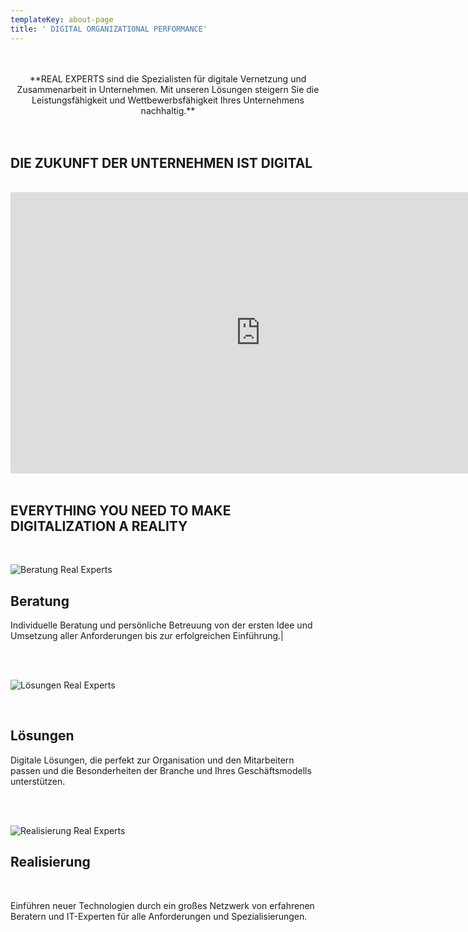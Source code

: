 ```yaml
---
templateKey: about-page
title: ' DIGITAL ORGANIZATIONAL PERFORMANCE'
---
```

<br>
<br>
<center> **REAL EXPERTS sind die Spezialisten für digitale Vernetzung und Zusammenarbeit in Unternehmen. Mit unseren Lösungen steigern Sie die Leistungsfähigkeit und Wettbewerbsfähigkeit Ihres Unternehmens nachhaltig.** </center>

<br>
<br>

## DIE ZUKUNFT DER UNTERNEHMEN IST DIGITAL

<br>
<iframe src="https://player.vimeo.com/video/230571210?byline=0&portrait=0" width="800" height="450" frameborder="0" webkitallowfullscreen mozallowfullscreen allowfullscreen></iframe>

<br>
<br>

## EVERYTHING YOU NEED TO MAKE DIGITALIZATION A REALITY

<br>

![Beratung Real Experts](/img/icon-beratung.png)

## Beratung

Individuelle Beratung und persönliche Betreuung von der ersten Idee und Umsetzung aller Anforderungen bis zur erfolgreichen Einführung.|

<br>

<br>

![Lösungen Real Experts](/img/icon-solutions.png)

<br>

## Lösungen

Digitale Lösungen, die perfekt zur Organisation und den Mitarbeitern passen und die Besonderheiten der Branche und Ihres Geschäftsmodells unterstützen.

<br>

<br>

![Realisierung Real Experts](/img/icon-realisierung.png)

## Realisierung

<br>

Einführen neuer Technologien durch ein großes Netzwerk von erfahrenen Beratern und IT-Experten für alle Anforderungen und Spezialisierungen.
